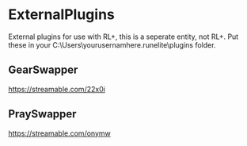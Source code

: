 # ExternalPlugins
External plugins for use with RL+, this is a seperate entity, not RL+.
Put these in your C:\Users\yourusernamhere\.runelite\plugins folder.

## GearSwapper
https://streamable.com/22x0i

## PraySwapper
https://streamable.com/onymw
